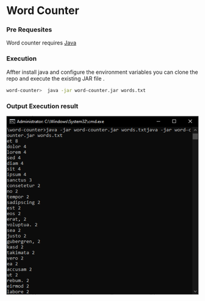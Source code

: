 # Word Counter

### Pre Requesites

Word counter requires [Java](https://www.oracle.com/java/technologies/javase/jdk11-archive-downloads.html)


### Execution
Affter install java and configure the environment variables you can clone the repo and execute the existing JAR file .
```sh
word-counter>  java -jar word-counter.jar words.txt
```

### Output Execution result
![alt text](https://github.com/rochaeinar/word-counter/blob/master/result.png)
